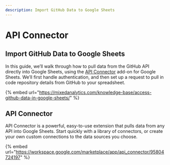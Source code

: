 ```yaml
---
description: Import GitHub Data to Google Sheets
---
```


# API Connector

## Import GitHub Data to Google Sheets

In this guide, we’ll walk through how to pull data from the GitHub API directly into Google Sheets, using the [API Connector](https://mixedanalytics.com/api-connector/) add-on for Google Sheets. We’ll first handle authentication, and then set up a request to pull in code repository details from GitHub to your spreadsheet.

{% embed url="https://mixedanalytics.com/knowledge-base/access-github-data-in-google-sheets/" %}

## API Connector

API Connector is a powerful, easy-to-use extension that pulls data from any API into Google Sheets. Start quickly with a library of connectors, or create your own custom connections to the data sources you choose.

{% embed url="https://workspace.google.com/marketplace/app/api_connector/95804724197" %}
